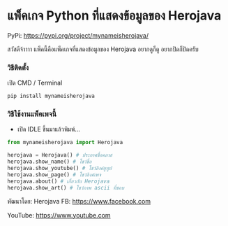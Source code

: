 # แพ็คเกจ Python ที่แสดงข้อมูลของ Herojava

PyPi: https://pypi.org/project/mynameisherojava/

สวัสดีจ้าาาา แพ็คนี้คือแพ็คเกจที่แสดงข้อมูลของ Herojava อยากดูก็ดู อยากปิดก็ปิดครับ

### วิธีติดตั้ง

เปิด CMD / Terminal

```python
pip install mynameisherojava
```

### วิธีใช้งานแพ็คเพจนี้

- เปิด IDLE ขึ้นมาแล้วพิมพ์...

```python
from mynameisherojava import Herojava

herojava = Herojava() # ประกาศชื่อคลาส
herojava.show_name() # โชว์ชื่อ
herojava.show_youtube() # โชว์ลิงค์ยูทูป
herojava.show_page() # โชว์ลิงค์เพจ
herojava.about() # เกี่ยวกับ Herojava
herojava.show_art() # โชว์ภาพ ascii ที่ชอบ
```

พัฒนาโดย: Herojava
FB: https://www.facebook.com

YouTube: https://www.youtube.com